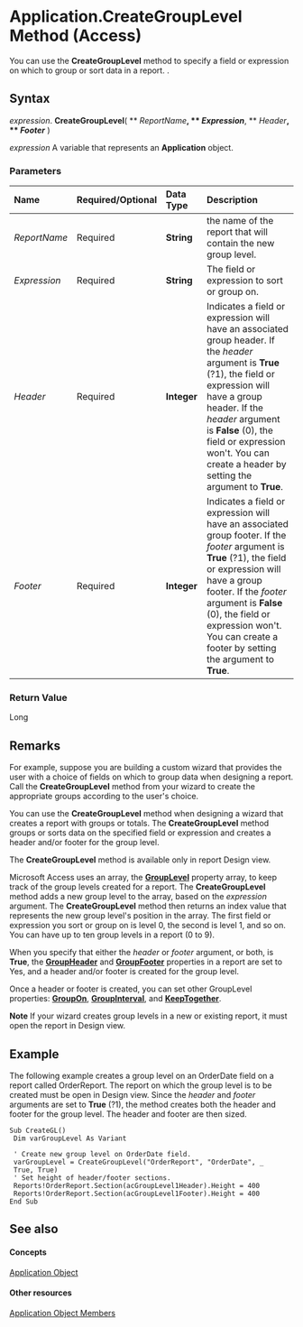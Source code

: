 
# Application.CreateGroupLevel Method (Access)

You can use the  **CreateGroupLevel** method to specify a field or expression on which to group or sort data in a report. .


## Syntax

 _expression_. **CreateGroupLevel**( ** _ReportName_**, ** _Expression_**, ** _Header_**, ** _Footer_** )

 _expression_ A variable that represents an **Application** object.


### Parameters



|**Name**|**Required/Optional**|**Data Type**|**Description**|
|:-----|:-----|:-----|:-----|
| _ReportName_|Required|**String**| the name of the report that will contain the new group level.|
| _Expression_|Required|**String**|The field or expression to sort or group on.|
| _Header_|Required|**Integer**|Indicates a field or expression will have an associated group header. If the  _header_ argument is **True** (?1), the field or expression will have a group header. If the _header_ argument is **False** (0), the field or expression won't. You can create a header by setting the argument to **True**.|
| _Footer_|Required|**Integer**|Indicates a field or expression will have an associated group footer. If the  _footer_ argument is **True** (?1), the field or expression will have a group footer. If the _footer_ argument is **False** (0), the field or expression won't. You can create a footer by setting the argument to **True**.|

### Return Value

Long


## Remarks

For example, suppose you are building a custom wizard that provides the user with a choice of fields on which to group data when designing a report. Call the  **CreateGroupLevel** method from your wizard to create the appropriate groups according to the user's choice.

You can use the  **CreateGroupLevel** method when designing a wizard that creates a report with groups or totals. The **CreateGroupLevel** method groups or sorts data on the specified field or expression and creates a header and/or footer for the group level.

The  **CreateGroupLevel** method is available only in report Design view.

Microsoft Access uses an array, the  **[GroupLevel](8a40502d-84ac-0652-8c07-c4c155ec1242.md)** property array, to keep track of the group levels created for a report. The **CreateGroupLevel** method adds a new group level to the array, based on the _expression_ argument. The **CreateGroupLevel** method then returns an index value that represents the new group level's position in the array. The first field or expression you sort or group on is level 0, the second is level 1, and so on. You can have up to ten group levels in a report (0 to 9).

When you specify that either the  _header_ or _footer_ argument, or both, is **True**, the **[GroupHeader](336e45dc-595e-a3fd-9d6b-9e1153654602.md)** and **[GroupFooter](c10d30b2-da18-cd6f-8b00-e964cd4751d6.md)** properties in a report are set to Yes, and a header and/or footer is created for the group level.

Once a header or footer is created, you can set other GroupLevel properties:  **[GroupOn](7fb9551f-5742-39a2-1cf3-7b3975ae517a.md)**, **[GroupInterval](98ba66b9-658e-9fa6-155b-3b4f1a7c3f01.md)**, and **[KeepTogether](65bc99df-7b0f-ec66-5add-0943ef0cd1f3.md)**.


 **Note**  If your wizard creates group levels in a new or existing report, it must open the report in Design view.


## Example

The following example creates a group level on an OrderDate field on a report called OrderReport. The report on which the group level is to be created must be open in Design view. Since the  _header_ and _footer_ arguments are set to **True** (?1), the method creates both the header and footer for the group level. The header and footer are then sized.


```
Sub CreateGL() 
 Dim varGroupLevel As Variant 
 
 ' Create new group level on OrderDate field. 
 varGroupLevel = CreateGroupLevel("OrderReport", "OrderDate", _ 
 True, True) 
 ' Set height of header/footer sections. 
 Reports!OrderReport.Section(acGroupLevel1Header).Height = 400 
 Reports!OrderReport.Section(acGroupLevel1Footer).Height = 400 
End Sub 

```


## See also


#### Concepts


[Application Object](aefb0713-97e6-e2c7-e530-8fd2e1316a55.md)
#### Other resources


[Application Object Members](3ab5276c-d52a-72a9-244c-ec92ead48811.md)